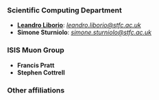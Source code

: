 ### Scientific Computing Department

* **[Leandro Liborio](https://leandro-liborio.github.io/)**: *[leandro.liborio@stfc.ac.uk](mailto:leandro.liborio@stfc.ac.uk)*
* **Simone Sturniolo**: *[simone.sturniolo@stfc.ac.uk](mailto:simone.sturniolo@stfc.ac.uk)*

### ISIS Muon Group

* **Francis Pratt**
* **Stephen Cottrell**

### Other affiliations

